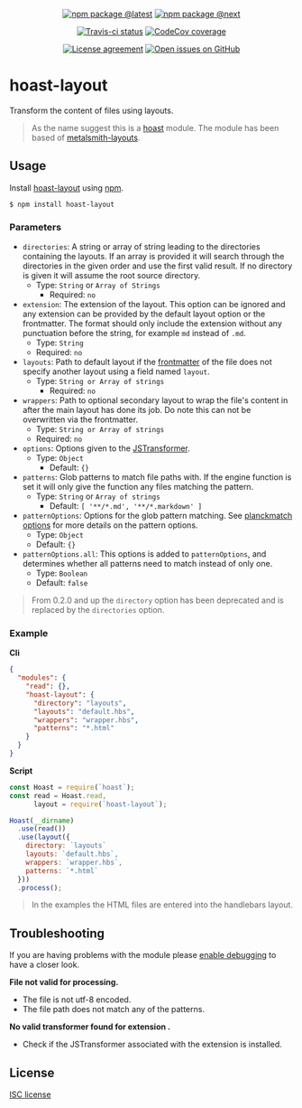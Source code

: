 <div align="center">
  
  [![npm package @latest](https://img.shields.io/npm/v/hoast-layout.svg?label=npm@latest&style=flat-square&maxAge=3600)](https://npmjs.com/package/hoast-layout)
  [![npm package @next](https://img.shields.io/npm/v/hoast-layout/next.svg?label=npm@next&style=flat-square&maxAge=3600)](https://npmjs.com/package/hoast-layout/v/next)
  
  [![Travis-ci status](https://img.shields.io/travis-ci/hoast/hoast-layout.svg?branch=master&label=test%20status&style=flat-square&maxAge=3600)](https://travis-ci.org/hoast/hoast-layout)
  [![CodeCov coverage](https://img.shields.io/codecov/c/github/hoast/hoast-layout/master.svg?label=test%20coverage&style=flat-square&maxAge=3600)](https://codecov.io/gh/hoast/hoast-layout)
  
  [![License agreement](https://img.shields.io/github/license/hoast/hoast-layout.svg?style=flat-square&maxAge=86400)](https://github.com/hoast/hoast-layout/blob/master/LICENSE)
  [![Open issues on GitHub](https://img.shields.io/github/issues/hoast/hoast-layout.svg?style=flat-square&maxAge=86400)](https://github.com/hoast/hoast-layout/issues)
  
</div>

# hoast-layout

Transform the content of files using layouts.

> As the name suggest this is a [hoast](https://github.com/hoast/hoast#readme) module. The module has been based of [metalsmith-layouts](https://github.com/metalsmith/metalsmith-layouts#readme).

## Usage

Install [hoast-layout](https://npmjs.com/package/hoast-layout) using [npm](https://npmjs.com).

```
$ npm install hoast-layout
```

### Parameters

* `directories`: A string or array of string leading to the directories containing the layouts. If an array is provided it will search through the directories in the given order and use the first valid result. If no directory is given it will assume the root source directory.
  * Type: `String` or `Array of Strings`
	* Required: `no`
* `extension`: The extension of the layout. This option can be ignored and any extension can be provided by the default layout option or the frontmatter. The format should only include the extension without any punctuation before the string, for example `md` instead of `.md`.
  * Type: `String`
  * Required: `no`
* `layouts`: Path to default layout if the [frontmatter](https://github.com/hoast/hoast-frontmatter#readme) of the file does not specify another layout using a field named `layout`.
  * Type: `String or Array of strings`
	* Required: `no`
* `wrappers`: Path to optional secondary layout to wrap the file's content in after the main layout has done its job. Do note this can not be overwritten via the frontmatter.
  * Type: `String or Array of strings`
  * Required: `no`
* `options`: Options given to the [JSTransformer](https://github.com/jstransformers/jstransformer#readme).
  * Type: `Object`
	* Default: `{}`
* `patterns`: Glob patterns to match file paths with. If the engine function is set it will only give the function any files matching the pattern.
  * Type: `String` or `Array of strings`
	* Default: `[ '**/*.md', '**/*.markdown' ]`
* `patternOptions`: Options for the glob pattern matching. See [planckmatch options](https://github.com/redkenrok/node-planckmatch#options) for more details on the pattern options.
  * Type: `Object`
  * Default: `{}`
* `patternOptions.all`: This options is added to `patternOptions`, and determines whether all patterns need to match instead of only one.
  * Type: `Boolean`
  * Default: `false`

> From 0.2.0 and up the `directory` option has been deprecated and is replaced by the `directories` option.

### Example

**Cli**

```json
{
  "modules": {
    "read": {},
    "hoast-layout": {
      "directory": "layouts",
      "layouts": "default.hbs",
      "wrappers": "wrapper.hbs",
      "patterns": "*.html"
    }
  }
}
```

**Script**

```javascript
const Hoast = require(`hoast`);
const read = Hoast.read,
      layout = require(`hoast-layout`);

Hoast(__dirname)
  .use(read())
  .use(layout({
    directory: `layouts`
    layouts: `default.hbs`,
    wrappers: `wrapper.hbs`,
    patterns: `*.html`
  }))
  .process();
```

> In the examples the HTML files are entered into the handlebars layout.

## Troubleshooting

If you are having problems with the module please [enable debugging](https://github.com/hoast/hoast#debugging) to have a closer look.

**File not valid for processing.**
* The file is not utf-8 encoded.
* The file path does not match any of the patterns.

**No valid transformer found for extension <extension>.**
* Check if the JSTransformer associated with the extension is installed.

## License

[ISC license](https://github.com/hoast/hoast-layout/blob/master/LICENSE)